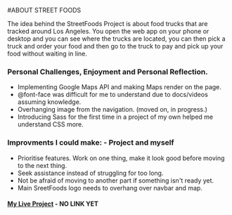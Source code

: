 
#ABOUT STREET FOODS

The idea behind the StreetFoods Project is about food trucks that are tracked around Los Angeles. You open the web app on your phone or desktop and you can see where the trucks are located, you can then pick a truck and order your food and then go to the truck to pay and pick up your food without waiting in line.

### Personal Challenges, Enjoyment and Personal Reflection.

- Implementing Google Maps API and making Maps render on the page.
- @font-face was difficult for me to understand due to docs/videos assuming knowledge.
- Overhanging image from the navigation. (moved on, in progress.)
- Introducing Sass for the first time in a project of my own helped me understand CSS more.

### Improvments I could make: - Project and myself
- Prioritise features. Work on one thing, make it look good before moving to the next thing.
- Seek assistance instead of struggling for too long.
- Not be afraid of moving to another part if something isn't ready yet.
- Main SreetFoods logo needs to overhang over navbar and map.

#### [My Live Project]() - NO LINK YET